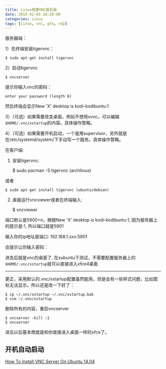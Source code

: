 ```yaml
---
title: Linux搭建VNC服务器
date: 2016-01-05 10:20:00 
categories: Linux
tags: [linux, vnc, gtk, rdp]
---
```

服务器端：

1）在终端安装tigervnc：

    $ sudo apt-get install tigervnc

2）启动tigervnc

    $ vncserver

提示你输入vnc的密码：

    enter your password (length 8)

然后终端会显示New 'X' desktop is kodi-kodibuntu:1

3）（可选）如果需要改变桌面，例如不想用xvnc，可以编辑```$HOME/.vnc/xstartup```的内容。具体操作暂略。

4）（可选）如果需要开机启动，一个是用supervisor，另外就是在/etc/systemd/system/下手动写一个服务。具体操作暂略。

在客户端:

1) 安装tigervnc:

    $ sudo pacman -S tigervnc   (archlinux)

或者

    $ sudo apt-get install tigervnc (ubuntu/debian)

2) 直接运行vncviewer或者在终端输入:

    $ vncviewer

端口默认是5900+n，根据New 'X' desktop is kodi-kodibuntu:1, 因为服务器上的提示是:1, 所以端口就是5901

输入你的ip地址是端口: 192.168.1.xxx:5901

会提示让你输入密码：

进去后就是vnc的桌面了, 在xubuntu下测试，不需要配置服务器上的```$HOME/.vnc/xstartup```就可以直接进入xfce4桌面

---

更正，采用默认的.vnc/xstartup配置虽然能用，但是会有一些样式问题，比如图标无法显示。所以还是改一下好了：

    $ cp ~/.vnc/xstartup ~/.vnc/xstartup.bak
    $ vim ~/.vnv/xstartup

删除所有的内容，重启vncserver

    $ vncserver -kill :1
    $ vncserver

进去以后基本商就是和你直接进入桌面一样的xfce了。

## 开机自动启动






[How To Install VNC Server On Ubuntu 14.04](https://www.howtoforge.com/how-to-install-vnc-server-on-ubuntu-14.04)
